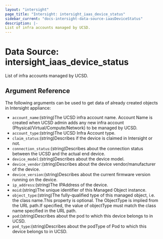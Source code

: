 ```yaml
---
layout: "intersight"
page_title: "Intersight: intersight_iaas_device_status"
sidebar_current: "docs-intersight-data-source-iaasDeviceStatus"
description: |-
List of infra accounts managed by UCSD.
---
```


# Data Source: intersight_iaas_device_status
List of infra accounts managed by UCSD.
## Argument Reference
The following arguments can be used to get data of already created objects in Intersight appliance:
* `account_name`:(string)The UCSD infra account name. Account Name is created when UCSD admin adds any new infra account (Physical/Virtual/Compute/Network) to be managed by UCSD.
* `account_type`:(string)The UCSD Infra Account type.
* `claim_status`:(string)Describes if the device is claimed in Intersight or not.
* `connection_status`:(string)Describes about the connection status between the UCSD and the actual end device.
* `device_model`:(string)Describes about the device model.
* `device_vendor`:(string)Describes about the device vendor/manufacturer of the device.
* `device_version`:(string)Describes about the current firmware version running on the device.
* `ip_address`:(string)The IPAddress of the device.
* `moid`:(string)The unique identifier of this Managed Object instance.
* `object_type`:(string)The fully-qualified type of this managed object, i.e. the class name.This property is optional. The ObjectType is implied from the URL path.If specified, the value of objectType must match the class name specified in the URL path.
* `pod`:(string)Describes about the pod to which this device belongs to in UCSD.
* `pod_type`:(string)Describes about the podType of Pod to which this device belongs to in UCSD.
